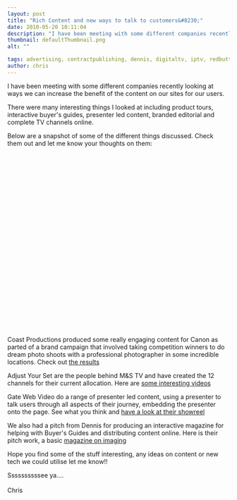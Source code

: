 ```yaml
---
layout: post
title: "Rich Content and new ways to talk to customers&#8230;"
date: 2010-05-20 10:11:04
description: "I have been meeting with some different companies recently looking at ways we can increase the benefit of the content on our sites for our users. There were many interesting things I looked at including product tours, interactive buyer&#8217;s guides,&#8230;"
thumbnail: defaultThumbnail.png
alt: ""

tags: advertising, contractpublishing, dennis, digitaltv, iptv, redbutton, video
author: chris
---
```


<p>I have been meeting with some different companies recently looking at ways we can increase the benefit of the content on our sites for our users. </p>

<p>There were many interesting things I looked at including product tours, interactive buyer's guides, presenter led content, branded editorial and complete TV channels online. </p>

<p>Below are a snapshot of some of the different things discussed. Check them out and let me know your thoughts on them:</p>

<p><object style="height:400px; width: 535px"><param name="movie" value="http://www.youtube.com/v/8cmlx9LJbE0" /><param name="allowFullScreen" value="true" /><param name="allowScriptAccess" value="always" /><embed src="http://www.youtube.com/v/8cmlx9LJbE0" type="application/x-shockwave-flash" allowfullscreen="true" allowscriptaccess="always" width="535" height="400"></embed></object></p>

<p>Coast Productions produced some really engaging content for Canon as parted of a brand campaign that involved taking competition winners to do dream photo shoots with a professional photographer in some incredible locations. Check out <a href="http://www.youtube.com/user/assignmenttutorials">the results</a></p>

<p>Adjust Your Set are the people behind <span class="caps">M&amp;S</span> TV and have created the 12 channels for their current allocation. Here are <a href="http://www.marksandspencer.com/MS-TV/b/311612031?ie=UTF8&amp;intid=gnav_ms-tv&amp;ie=UTF8">some interesting videos</a></p>

<p>Gate Web Video do a range of presenter led content, using a presenter to talk users through all aspects of their journey, embedding the presenter onto the page. See what you think and <a href="http://gatewebvideo.co.uk/">have a look at their showreel</a></p>

<p>We also had a pitch from Dennis for producing an interactive magazine for helping with Buyer's Guides and distributing content online. Here is their pitch work, a basic <a href="http://dennis.cerosmedia.com/1O4be929e4f0363198.cde">magazine on imaging</a></p>

<p>Hope you find some of the stuff interesting, any ideas on content or new tech we could utilise let me know!!</p>

<p>Ssssssssssee ya....<br />
 <br />
Chris</p>
